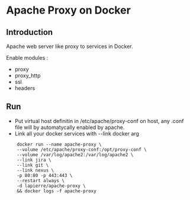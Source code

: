 # Apache Proxy on Docker

## Introduction
Apache web server like proxy to services in Docker.

Enable modules :
  * proxy
  * proxy_http
  * ssl
  * headers

## Run

* Put virtual host definitin in  /etc/apache/proxy-conf on host, any .conf file will by automatycally enabled by apache.
* Link all your docker services with --link docker arg

```
    docker run --name apache-proxy \
    --volume /etc/apache/proxy-conf:/opt/proxy-conf \
    --volume /var/log/apache2:/var/log/apache2 \
    --link jira \
    --link git \
    --link nexus \
    -p 80:80 -p 443:443 \
    --restart always \
    -d lapierre/apache-proxy \
    && docker logs -f apache-proxy
```